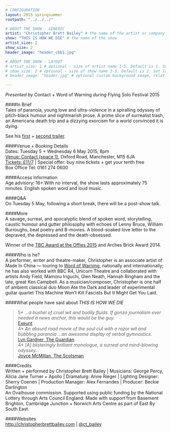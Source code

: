 ```yaml
---
# CONFIGURATION
layout: 2015-springsummer
rootpath: "../../../"

# ABOUT THE SHOW - GENERIC
artist: "Christopher Brett Bailey" # the name of the artist or company
show: "THIS IS HOW WE DIE" # the name of the show
artist_size: 2
show_size: 2
header_image: "header_cbb1.jpg"    

# ABOUT THE SHOW - LAYOUT
# artist_size: 1 # optional - size of artist name 1-5. Default is 1. Set longer names to lower values
# show_size: 2 # optional - size of show name 2-5. Default is 2. Set longer names to lower values
# header_image: "header.jpg" # optional custom background image, relative to current page

---
```

*Presented by* Contact + Word of Warning *during* Flying Solo Festival 2015         
       
####In Brief      
Tales of paranoia, young love and ultra-violence in a spiralling odyssey of pitch-black humour and nightmarish prose. A prime slice of surrealist trash, an Americana death trip and a dizzying exorcism for a world convinced it is dying.        
        
See his [first](http://youtu.be/-Tfv1UVH4wo) + [second trailer](http://youtu.be/N3K2mqQsmDk).              
        
####Venue + Booking Details    
Dates: Tuesday 5 + Wednesday 6 May 2015, 8pm         
[Venue: Contact (space 1)](http://contactmcr.com/visit/getting-here), Oxford Road, Manchester, M15 6JA        
[Tickets: £11/7](http://contactmcr.com/whats-on/35093-fs15-christopher-brett-bailey-this-is-how-we-die/booking) | Special offer: buy nine tickets + get your tenth free        
Box Office Tel: 0161 274 0600         
        
####Access Information        
Age advisory: 16+  With no interval, the show lasts approximately 75 minutes. English spoken word and loud music.    
            
####Q&A        
On Tuesday 5 May, following a short break, there will be a post-show talk.
        
####More            
A savage, surreal, and apocalyptic blend of spoken word, storytelling, caustic humour and gutter philosophy with echoes of Lenny Bruce, William Burroughs, beat poetry and B-movies. A blood-soaked love letter to the depraved, the depressed and the death-obsessed.       
       
Winner of the [TBC Award at the Offies 2015](http://www.offwestend.com/index.php/news/view/213) and Arches Brick Award 2014.         
        
####Who is he?     
A performer, writer and theatre-maker, Christopher is an associate artist of Made In China — touring to [Word of Warning](/archive/2012-autumnwinter/madeinchina), nationally and internationally; he has also worked with BBC R4, Unicorn Theatre and collaborated with artists Andy Field, Mamoru Iriguchi, Glen Neath, Hannah Ringham and the late, great Ken Campbell. As a musician/composer, Christopher is one half of ambient classical duo Moon Ate the Dark and leader of experimental guitar quartet This Machine Won't Kill Fascists But It Might Get You Laid.          
         
####What people have said about *THIS IS HOW WE DIE*        
>5\* *…a bushel of cruel wit and bodily fluids. If gonzo journalism ever needed a news anchor, this would be the guy.*<br>[Exeunt](http://exeuntmagazine.com/reviews/this-is-how-we-die)        
>4\* *An absurd road movie of the soul cut with a razor wit and bubbling paranoia …an awesome display of verbal gymnastics.*<br>[Lyn Gardner, The Guardian](http://www.theguardian.com/stage/2014/jun/20/this-is-how-we-die-review-bubbling-paranoia)        
>4\* *[A] blisteringly brilliant monologue, a surreal and mind-blowing odyssey…*<br>[Joyce McMillan, The Scotsman](http://www.wow247.co.uk/blog/2014/08/08/pretty-ugly-this-is-how-we-die-if-destroyed-still-true-karaoke)        
        
####Credits        
Written + performed by Christopher Brett Bailey | Musicians: George Percy, Alicia Jane Turner + Apollo | Dramaturg: Anne Rieger | Lighting Designer: Sherry Coenen | Production Manager: Alex Fernandes | Producer: Beckie Darlington<br>An Ovalhouse commission. Supported using public funding by the National Lottery through Arts Council England. Made with support from Basement Brighton, Cambridge Junction + Norwich Arts Centre as part of East By South East.       
        
####Websites        
<http://christopherbrettbailey.com> | [@ct_bailey](http://twitter.com/ct_bailey)
